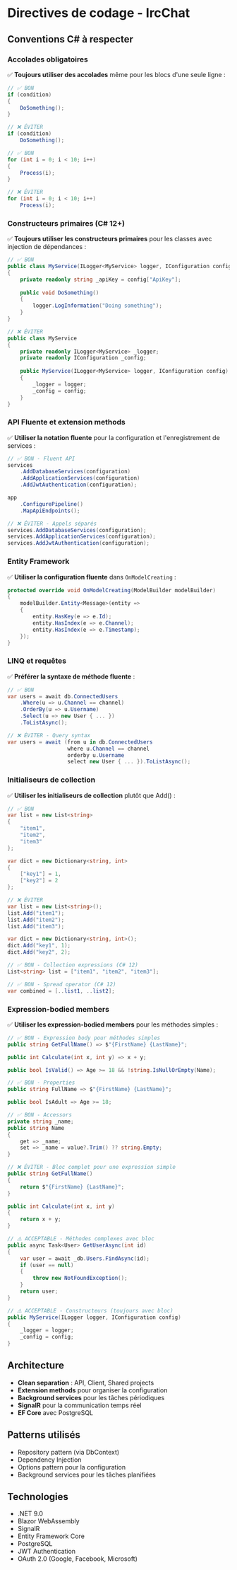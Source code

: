 # Directives de codage - IrcChat

## Conventions C# à respecter

### Accolades obligatoires
✅ **Toujours utiliser des accolades** même pour les blocs d'une seule ligne :
```csharp
// ✅ BON
if (condition)
{
    DoSomething();
}

// ❌ ÉVITER
if (condition)
    DoSomething();

// ✅ BON
for (int i = 0; i < 10; i++)
{
    Process(i);
}

// ❌ ÉVITER
for (int i = 0; i < 10; i++)
    Process(i);
```

### Constructeurs primaires (C# 12+)
✅ **Toujours utiliser les constructeurs primaires** pour les classes avec injection de dépendances :
```csharp
// ✅ BON
public class MyService(ILogger<MyService> logger, IConfiguration config)
{
    private readonly string _apiKey = config["ApiKey"];
    
    public void DoSomething()
    {
        logger.LogInformation("Doing something");
    }
}

// ❌ ÉVITER
public class MyService
{
    private readonly ILogger<MyService> _logger;
    private readonly IConfiguration _config;
    
    public MyService(ILogger<MyService> logger, IConfiguration config)
    {
        _logger = logger;
        _config = config;
    }
}
```

### API Fluente et extension methods
✅ **Utiliser la notation fluente** pour la configuration et l'enregistrement de services :
```csharp
// ✅ BON - Fluent API
services
    .AddDatabaseServices(configuration)
    .AddApplicationServices(configuration)
    .AddJwtAuthentication(configuration);

app
    .ConfigurePipeline()
    .MapApiEndpoints();

// ❌ ÉVITER - Appels séparés
services.AddDatabaseServices(configuration);
services.AddApplicationServices(configuration);
services.AddJwtAuthentication(configuration);
```

### Entity Framework
✅ **Utiliser la configuration fluente** dans `OnModelCreating` :
```csharp
protected override void OnModelCreating(ModelBuilder modelBuilder)
{
    modelBuilder.Entity<Message>(entity =>
    {
        entity.HasKey(e => e.Id);
        entity.HasIndex(e => e.Channel);
        entity.HasIndex(e => e.Timestamp);
    });
}
```

### LINQ et requêtes
✅ **Préférer la syntaxe de méthode fluente** :
```csharp
// ✅ BON
var users = await db.ConnectedUsers
    .Where(u => u.Channel == channel)
    .OrderBy(u => u.Username)
    .Select(u => new User { ... })
    .ToListAsync();

// ❌ ÉVITER - Query syntax
var users = await (from u in db.ConnectedUsers
                   where u.Channel == channel
                   orderby u.Username
                   select new User { ... }).ToListAsync();
```

### Initialiseurs de collection
✅ **Utiliser les initialiseurs de collection** plutôt que Add() :
```csharp
// ✅ BON
var list = new List<string>
{
    "item1",
    "item2",
    "item3"
};

var dict = new Dictionary<string, int>
{
    ["key1"] = 1,
    ["key2"] = 2
};

// ❌ ÉVITER
var list = new List<string>();
list.Add("item1");
list.Add("item2");
list.Add("item3");

var dict = new Dictionary<string, int>();
dict.Add("key1", 1);
dict.Add("key2", 2);

// ✅ BON - Collection expressions (C# 12)
List<string> list = ["item1", "item2", "item3"];

// ✅ BON - Spread operator (C# 12)
var combined = [..list1, ..list2];
```

### Expression-bodied members
✅ **Utiliser les expression-bodied members** pour les méthodes simples :
```csharp
// ✅ BON - Expression body pour méthodes simples
public string GetFullName() => $"{FirstName} {LastName}";

public int Calculate(int x, int y) => x + y;

public bool IsValid() => Age >= 18 && !string.IsNullOrEmpty(Name);

// ✅ BON - Properties
public string FullName => $"{FirstName} {LastName}";

public bool IsAdult => Age >= 18;

// ✅ BON - Accessors
private string _name;
public string Name
{
    get => _name;
    set => _name = value?.Trim() ?? string.Empty;
}

// ❌ ÉVITER - Bloc complet pour une expression simple
public string GetFullName()
{
    return $"{FirstName} {LastName}";
}

public int Calculate(int x, int y)
{
    return x + y;
}

// ⚠️ ACCEPTABLE - Méthodes complexes avec bloc
public async Task<User> GetUserAsync(int id)
{
    var user = await _db.Users.FindAsync(id);
    if (user == null)
    {
        throw new NotFoundException();
    }
    return user;
}

// ⚠️ ACCEPTABLE - Constructeurs (toujours avec bloc)
public MyService(ILogger logger, IConfiguration config)
{
    _logger = logger;
    _config = config;
}
```

## Architecture

- **Clean separation** : API, Client, Shared projects
- **Extension methods** pour organiser la configuration
- **Background services** pour les tâches périodiques
- **SignalR** pour la communication temps réel
- **EF Core** avec PostgreSQL

## Patterns utilisés

- Repository pattern (via DbContext)
- Dependency Injection
- Options pattern pour la configuration
- Background services pour les tâches planifiées

## Technologies

- .NET 9.0
- Blazor WebAssembly
- SignalR
- Entity Framework Core
- PostgreSQL
- JWT Authentication
- OAuth 2.0 (Google, Facebook, Microsoft)


